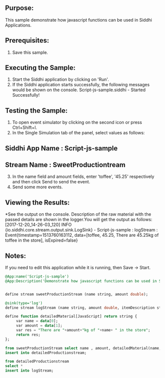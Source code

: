 
## Purpose:
This sample demonstrate how javascript functions can be used in Siddhi Applications.

## Prerequisites:
1) Save this sample.

## Executing the Sample:
1) Start the Siddhi application by clicking on 'Run'.
2) If the Siddhi application starts successfully, the following messages would be shown on the console.
Script-js-sample.siddhi - Started Successfully!

## Testing the Sample:
1) To open event simulator by clicking on the second icon or press Ctrl+Shift+I.
2) In the Single Simulation tab of the panel, select values as follows:
## Siddhi App Name : Script-js-sample
## Stream Name     : SweetProductiontream
3) In the name field and amount fields, enter 'toffee', '45.25' respectively and then click Send to send the event.
4) Send some more events.

## Viewing the Results:
*See the output on the console. Description of the raw material with the passed details are shown in the logger.You will get the output as follows:
[2017-12-20_14-26-03_120] INFO {io.siddhi.core.stream.output.sink.LogSink} - Script-js-sample : logStream : Event{timestamp=1513760163112, data=[toffee, 45.25, There are 45.25kg of toffee in the store], isExpired=false}

## Notes:
If you need to edit this application while it is running, then Save -> Start.

```sql
@App:name('Script-js-sample')
@App:Description('Demonstrate how javascript functions can be used in Siddhi Applications.')


define stream sweetProductionStream (name string, amount double);

@sink(type='log') 
define stream logStream (name string, amount double, itemDescription string);

define function detailedMaterial[JavaScript] return string {
     var name = data[0];
     var amount = data[1];
     var res = "There are "+amount+"kg of "+name+ " in the store";
     return res;
};

from sweetProductionStream select name , amount, detailedMaterial(name,amount) as itemDescription
insert into detailedProductionstream;

from detailedProductionstream
select *
insert into logStream;
```